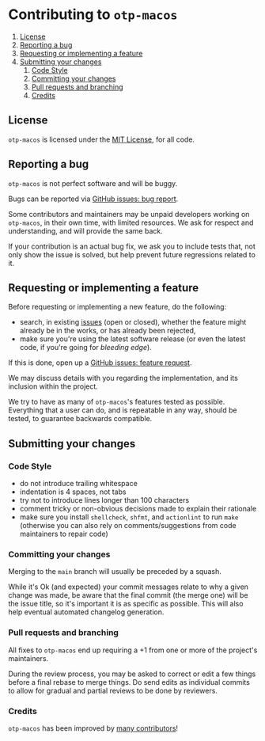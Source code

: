 # Contributing to `otp-macos`

1. [License](#license)
1. [Reporting a bug](#reporting-a-bug)
1. [Requesting or implementing a feature](#requesting-or-implementing-a-feature)
1. [Submitting your changes](#submitting-your-changes)
   1. [Code Style](#code-style)
   1. [Committing your changes](#committing-your-changes)
   1. [Pull requests and branching](#pull-requests-and-branching)
   1. [Credits](#credits)

## License

`otp-macos` is licensed under the [MIT License](LICENSE), for all code.

## Reporting a bug

`otp-macos` is not perfect software and will be buggy.

Bugs can be reported via
[GitHub issues: bug report](https://github.com/jelly-beam/otp-macos/issues/new?template=bug_report.md).

Some contributors and maintainers may be unpaid developers working on `otp-macos`, in their
own time, with limited resources. We ask for respect and understanding, and will provide the same
back.

If your contribution is an actual bug fix, we ask you to include tests that, not only show the issue
is solved, but help prevent future regressions related to it.

## Requesting or implementing a feature

Before requesting or implementing a new feature, do the following:

- search, in existing [issues](https://github.com/jelly-beam/otp-macos/issues)
(open or closed), whether the feature might already be in the works, or has already been rejected,
- make sure you're using the latest software release (or even the latest code, if you're going for
_bleeding edge_).

If this is done, open up a
[GitHub issues: feature request](https://github.com/jelly-beam/otp-macos/issues/new?template=feature_request.md).

We may discuss details with you regarding the implementation, and its inclusion within the project.

We try to have as many of `otp-macos`'s features tested as possible. Everything that a user
can do, and is repeatable in any way, should be tested, to guarantee backwards compatible.

## Submitting your changes

### Code Style

- do not introduce trailing whitespace
- indentation is 4 spaces, not tabs
- try not to introduce lines longer than 100 characters
- comment tricky or non-obvious decisions made to explain their rationale
- make sure you install `shellcheck`, `shfmt`, and `actionlint` to run  `make` (otherwise you
can also rely on comments/suggestions from code maintainers to repair code)

### Committing your changes

Merging to the `main` branch will usually be preceded by a squash.

While it's Ok (and expected) your commit messages relate to why a given change was made, be aware
that the final commit (the merge one) will be the issue title, so it's important it is as specific
as possible. This will also help eventual automated changelog generation.

### Pull requests and branching

All fixes to `otp-macos` end up requiring a +1 from one or more of the project's
maintainers.

During the review process, you may be asked to correct or edit a few things before a final rebase
to merge things. Do send edits as individual commits to allow for gradual and partial reviews to be
done by reviewers.

### Credits

`otp-macos` has been improved by
[many contributors](https://github.com/jelly-beam/otp-macos/graphs/contributors)!
